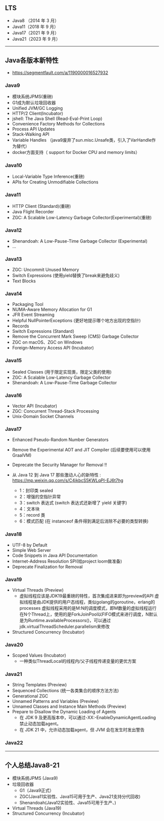 ## LTS
+ Java8 （2014 年 3 月）
+ Java11（2018 年 9 月）
+ Java17（2021 年 9 月）
+ Java21（2023 年 9 月）

---

## Java各版本新特性
+ https://segmentfault.com/a/1190000016527932

### Java9
+ 模块系统JPMS(重磅)
+ G1成为默认垃圾回收器
+ Unified JVM/GC Logging
+ HTTP/2 Client(Incubator)
+ jshell: The Java Shell (Read-Eval-Print Loop)
+ Convenience Factory Methods for Collections
+ Process API Updates
+ Stack-Walking API
+ Variable Handles （java9废弃了sun.misc.Unsafe类，引入了VarHandle作为替代）
+ docker方面支持（ support for Docker CPU and memory limits）

### Java10
+ Local-Variable Type Inference(重磅)
+ APIs for Creating Unmodifiable Collections

### Java11
+ HTTP Client (Standard)(重磅)
+ Java Flight Recorder
+ ZGC: A Scalable Low-Latency Garbage Collector(Experimental)(重磅)

### Java12
+ Shenandoah: A Low-Pause-Time Garbage Collector (Experimental)
+ ...

### Java13
+ ZGC: Uncommit Unused Memory
+ Switch Expressions (使用yield替换了break来避免歧义)
+ Text Blocks 

### Java14
+ Packaging Tool 
+ NUMA-Aware Memory Allocation for G1
+ JFR Event Streaming
+ Helpful NullPointerExceptions (更好地提示哪个地方出现的空指针)
+ Records 
+ Switch Expressions (Standard)
+ Remove the Concurrent Mark Sweep (CMS) Garbage Collector
+ ZGC on macOS、ZGC on Windows
+ Foreign-Memory Access API (Incubator)

### Java15
+ Sealed Classes (用于限定实现类，限定父类的使用)
+ ZGC: A Scalable Low-Latency Garbage Collector
+ Shenandoah: A Low-Pause-Time Garbage Collector

### Java16
+ Vector API (Incubator)
+ ZGC: Concurrent Thread-Stack Processing
+ Unix-Domain Socket Channels

### Java17
+ Enhanced Pseudo-Random Number Generators
+ Remove the Experimental AOT and JIT Compiler (后续要使用可以使用GraalVM)
+ Deprecate the Security Manager for Removal !!

+ 从 Java 12 到 Java 17 那些激动人心的新特性 : <https://mp.weixin.qq.com/s/C4ikbcS5KWLqPI-EJ6t7hg>
  - 1：封印类 sealed
  - 2：增强的空指针异常
  - 3：switch 表达式 (switch 表达式还新增了 yield 关键字)
  - 4：文本块
  - 5：record 类
  - 6：模式匹配 (在 instanceof 条件得到满足后消除不必要的类型转换)

### Java18
+ UTF-8 by Default
+ Simple Web Server
+ Code Snippets in Java API Documentation
+ Internet-Address Resolution SPI(给project loom做准备)
+ Deprecate Finalization for Removal

### Java19
+ Virtual Threads (Preview)
  - 虚拟线程应该是JDK19最重磅的特性，首次集成进来即为preview的API
    虚拟线程是由JDK提供的用户态线程，类似golang的goroutine，erlang的processes
    虚拟线程采用的是M:N的调度模式，即M数量的虚拟线程运行在N个Thread上，使用的是ForkJoinPool以FIFO模式来进行调度，N默认是为Runtime.availableProcessors()，可以通过jdk.virtualThreadScheduler.parallelism来修改
+ Structured Concurrency (Incubator)

### Java20
+ Scoped Values (Incubator)
  - 一种类似ThreadLocal的线程内/父子线程传递变量的更优方案

### Java21
+ String Templates (Preview)
+ Sequenced Collections (统一各类集合的顺序方法方法)
+ Generational ZGC
+ Unnamed Patterns and Variables (Preview)
+ Unnamed Classes and Instance Main Methods (Preview)
+ Prepare to Disallow the Dynamic Loading of Agents
  - 在 JDK 9 及更高版本中，可以通过-XX:-EnableDynamicAgentLoading禁止动态加载agent。
  - 在 JDK 21 中，允许动态加载agent，但 JVM 会在发生时发出警告

### Java22


---

## 个人总结Java8-21
+ 模块系统JPMS (Java9)
+ 垃圾回收器
  - G1（Java9正式）
  - ZGC(Java11实验性、Java15可用于生产、Java21支持分代回收)
  - Shenandoah(Java12实验性、Java15可用于生产、)
+ Virtual Threads (Java19)
+ Structured Concurrency (Incubator)